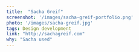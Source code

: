 ```yaml
---
title:  "Sacha Greif"
screenshot: '/images/sacha-greif-portfolio.png'
photo: '/images/sacha-greif.jpg'
tags: Design development
link: "http://sachagreif.com"
why: "Sacha used"
---
```

